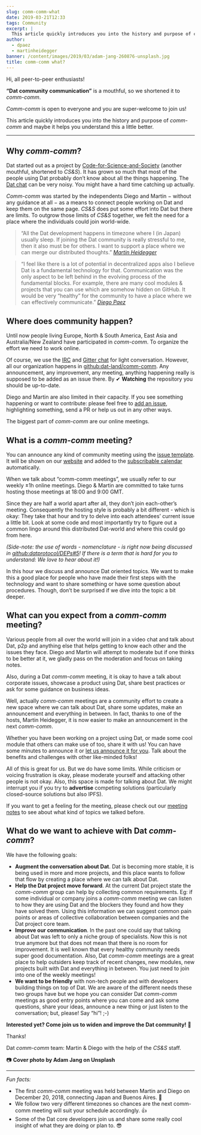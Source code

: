 ```yaml
---
slug: comm-comm-what
date: 2019-03-21T12:33
tags: Community
excerpt: |
  This article quickly introduces you into the history and purpose of comm-comm and maybe it helps you understand this a little better.
author:
  - dpaez
  - martinheidegger
banner: /content/images/2019/03/adam-jang-260876-unsplash.jpg
title: comm-comm what?
---
```


Hi, all peer-to-peer enthusiasts! 

**“Dat community communication”** is a mouthful, so we shortened it to *comm-comm*.

*Comm-comm* is open to everyone and you are super-welcome to join us!

This article quickly introduces you into the history and purpose of *comm-comm* and maybe it helps you understand this a little better.
___
## Why *comm-comm*?

Dat started out as a project by [Code-for-Science-and-Society](https://codeforscience.org/) (another mouthful, shortened to *CS&S*). It has grown so much that most of the people using Dat probably don’t know about all the things happening. The [Dat chat](https://gitter.im/datproject/discussions) can be very noisy. You might have a hard time catching up actually. 

*Comm-comm* was started by the independents Diego and Martin − without any guidance at all − as a means to connect people working on Dat and keep them on the same page. *CS&S* does put some effort into Dat but there are limits. To outgrow those limits of *CS&S* together, we felt the need for a place where the individuals could join world-wide.

> “All the Dat development happens in timezone where I (in Japan) usually sleep. If joining the Dat community is really stressful to me, then it also must be for others. I want to support a place where we can merge our distributed thoughts.”
*[Martin Heidegger](https://github.com/martinheidegger)*

> “I feel like there is a lot of potential in decentralized apps also I believe Dat is a fundamental technology for that.  Communication was the only aspect to be left behind in the evolving process of the fundamental blocks. For example, there are many cool modules & projects that you can use which are somehow hidden on GitHub. It would be very “healthy” for the community to have a place where we can effectively communicate.”
*[Diego Paez](https://github.com/dpaez)*

## Where does community happen?

Until now people living Europe, North & South America, East Asia and Australia/New Zealand have participated in *comm-comm*. To organize the effort we need to work online.

Of course, we use the [IRC](https://github.com/dpaez) and [Gitter chat](https://gitter.im/datproject/discussions) for light conversation. However, all our organization happens in [github:dat-land/comm-comm](https://github.com/dat-land/comm-comm/). Any announcement, any improvement, any meeting, anything happening really is supposed to be added as an issue there. By  ✔︎ **Watching**  the repository you should be up-to-date.

Diego and Martin are also limited in their capacity. If you see something happening or want to contribute: please feel free to [add an issue](https://github.com/dat-land/comm-comm/issues/new), highlighting something, send a PR or help us out in any other ways.

The biggest part of *comm-comm* are our online meetings.

## What is a *comm-comm* meeting?

You can announce any kind of community meeting using the [issue template](https://github.com/dat-land/comm-comm/issues/new?assignees=&labels=meeting&template=meeting.md&title=YYYYMMDD+-+meeting). It will be shown on our [website](https://comm-comm.datproject.org/) and added to the [subscribable calendar](https://comm-comm.datproject.org/assets/dat-land_comm-comm.ics) automatically.

When we talk about “comm-comm meetings”, we usually refer to our weekly ±1h online meetings. Diego & Martin are committed to take turns hosting those meetings at 18:00 and 9:00 GMT.

Since they are half a world apart after all, they don’t join each-other’s  meeting. Consequently the hosting style is probably a bit different - which is okay: They take that hour and try to delve into each attendees’ current issue a little bit. Look at some code and most importantly try to figure out a common lingo around this distributed Dat-world and where this could go from here.

*(Side-note: the use of words - nomenclature - is right now being discussed in [github:datprotocol/DEPs#5](https://github.com/datprotocol/DEPs/pull/5)! If there is a term that is hard for you to understand: We love to hear about it!)*

In this hour we discuss and announce Dat oriented topics. We want to make this a good place for people who have made their first steps with the technology and want to share something or have some question about procedures. Though, don’t be surprised if we dive into the topic a bit deeper. 

## What can you expect from a *comm-comm* meeting?

Various people from all over the world will join in a video chat and talk about Dat, p2p and anything else that helps getting to know each other and the issues they face. Diego and Martin will attempt to moderate but if one thinks to be better at it, we gladly pass on the moderation and focus on taking notes.

Also, during a Dat *comm-comm* meeting, it is okay to have a talk about corporate issues, showcase a product using Dat, share best practices or ask for some guidance on business ideas. 

Well, actually *comm-comm* meetings are a community effort to create a new space where we can talk about Dat, share some updates, make an announcement and everything in between. In fact, thanks to one of the hosts, Martin Heidegger, it is now easier to make an announcement in the next *comm-comm*. 

Whether you have been working on a project using Dat, or made some cool module that others can make use of too, share it with us! You can have some minutes to announce it or [let us announce it for you](https://github.com/dat-land/comm-comm/issues/new?assignees=&labels=announcement&template=announcement.md&title=). Talk about the benefits and challenges with other like-minded folks! 

All of this is great for us. But we do have some limits. While criticism or voicing frustration is okay, please moderate yourself and attacking other people is not okay. Also, this space is made for talking about Dat. We might interrupt you if you try to **advertise** competing solutions (particularly closed-source solutions but also IPFS).

If you want to get a feeling for the meeting, please check out our [meeting notes](https://github.com/dat-land/comm-comm/tree/master/meeting-notes) to see about what kind of topics we talked before.

## What do we want to achieve with Dat *comm-comm*?

We have the following goals:

- **Augment the conversation about Dat**. Dat is becoming more stable, it is being used in more and more projects, and this place wants to follow that flow by creating a place where we can talk about Dat.
- **Help the Dat project move forward**. At the current Dat project state the *comm-comm* group can help by collecting common requirements. Eg: if some individual or company joins a *comm-comm* meeting we can listen to how they are using Dat and the blockers they found and how they have solved them. Using this information we can suggest common pain points or areas of collective collaboration between companies and the Dat project core team.
- **Improve our communication**. In the past one could say that talking about Dat was left to only a niche group of specialists. Now this is not true anymore but that does not mean that there is no room for improvement. It is well known that every healthy community needs super good documentation. Also, Dat *comm-comm* meetings are a great place to help outsiders keep track of recent changes, new modules, new projects built with Dat and everything in between. You just need to join into one of the weekly meetings!
- **We want to be friendly** with non-tech people and with developers building things on top of Dat. We are aware of the different needs these two groups have but we hope you can consider Dat *comm-comm* meetings as good entry points where you can come and ask some questions, share your ideas, announce a new thing or just listen to the conversation; but, please! Say “hi”!  ;-)


**Interested yet? Come join us to widen and improve the Dat community!** 🎉


Thanks!

Dat *comm-comm* team: Martin & Diego with the help of the *CS&S* staff.

📷 **Cover photo by Adam Jang on Unsplash**
___
*Fun facts:*

- The first *comm-comm* meeting was held between Martin and Diego on December 20, 2018, connecting Japan and Buenos Aires. 🏅
- We follow two very different timezones so chances are the next comm-comm meeting will suit your schedule accordingly. 👍
- Some of the Dat core developers join us and share some really cool insight of what they are doing or plan to. 😎


